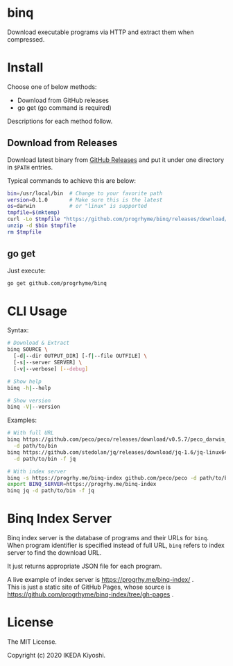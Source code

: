 # binq

Download executable programs via HTTP and extract them when compressed.

# Install

Choose one of below methods:

- Download from GitHub releases
- go get (go command is required)

Descriptions for each method follow.

## Download from Releases

Download latest binary from [GitHub Releases](https://github.com/progrhyme/binq/releases)
and put it under one directory in `$PATH` entries.

Typical commands to achieve this are below:

```sh
bin=/usr/local/bin  # Change to your favorite path
version=0.1.0       # Make sure this is the latest
os=darwin           # or "linux" is supported
tmpfile=$(mktemp)
curl -Lo $tmpfile "https://github.com/progrhyme/binq/releases/download/v${version}/binq_${version}_${os}_x86_64"
unzip -d $bin $tmpfile
rm $tmpfile
```

## go get

Just execute:

```sh
go get github.com/progrhyme/binq
```

# CLI Usage

Syntax:

```sh
# Download & Extract
binq SOURCE \
  [-d|--dir OUTPUT_DIR] [-f|--file OUTFILE] \
  [-s|--server SERVER] \
  [-v|--verbose] [--debug]

# Show help
binq -h|--help

# Show version
binq -V|--version
```

Examples:

```sh
# With full URL
binq https://github.com/peco/peco/releases/download/v0.5.7/peco_darwin_amd64.zip \
  -d path/to/bin
binq https://github.com/stedolan/jq/releases/download/jq-1.6/jq-linux64 \
  -d path/to/bin -f jq

# With index server
binq -s https://progrhy.me/binq-index github.com/peco/peco -d path/to/bin
export BINQ_SERVER=https://progrhy.me/binq-index
binq jq -d path/to/bin -f jq
```

# Binq Index Server

Binq index server is the database of programs and their URLs for `binq`.  
When program identifier is specified instead of full URL, `binq` refers to index server to find the
download URL.

It just returns appropriate JSON file for each program.

A live example of index server is https://progrhy.me/binq-index/ .  
This is just a static site of GitHub Pages, whose source is https://github.com/progrhyme/binq-index/tree/gh-pages .

# License

The MIT License.

Copyright (c) 2020 IKEDA Kiyoshi.
